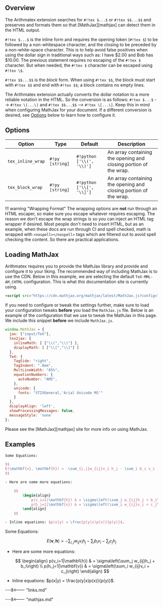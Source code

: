 ## Overview

The Arithmatex extension searches for `#!tex $...$` or `#!tex $$...$$` and preserves and formats them so that [MathJax][mathjax] can detect them in the HTML output.

`#!tex $...$` is the inline form and requires the opening token (`#!tex $`) to be followed by a non-whitespace character, and the closing to be preceded by a non-white-space character.  This is to help avoid false positives when using the dollar sign in traditional ways such as: I have $2.00 and Bob has $10.00.  The previous statement requires no escaping of the `#!tex $` character.  But when needed, the `#!tex $` character can be escaped using `#!tex \$`.

`#!tex $$...$$` is the *block* form.  When using `#!tex $$`, the block must start with `#!tex $$` and end with `#!tex $$`; a block contains no empty lines.

The Arithmatex extension actually converts the dollar notation to a more reliable notation in the HTML.  So the conversion is as follows: `#!tex $...$` --> `#!tex \(...\)` and `#!tex $$...$$` --> `#!tex \[...\]`.  Keep this in mind when configuring MathJax for your document.  If a different conversion is desired, see [Options](#options) below to learn how to configure it.

## Options

Option            | Type            | Default                   | Description
----------------- |---------------- | ------------------------- |------------
`tex_inline_wrap` | `#!py [string]` | `#!python ['\\(', '\\)']` | An array containing the opening and closing portion of the wrap.
`tex_block_wrap`  | `#!py [string]` | `#!python ['\\[', '\\]']` | An array containing the opening and closing portion of the wrap.

!!! warning "Wrapping Format"
    The wrapping options are **not** run through an HTML escaper, so make sure you escape whatever requires escaping.  The reason we don't escape the wrap strings is so you can inject an HTML tag wrapper if desired.  Most people don't need to insert HTML, but as an example, when these docs are run through CI and spell checked, math is wrapped with `<nospell></nospell>` tags which are filtered out to avoid spell checking the content. So there are practical applications.

## Loading MathJax

Arithmatex requires you to provide the MathJax library and provide and configure it to your liking.  The recommended way of including MathJax is to use the CDN.  Below in this example, we are selecting the default `TeX-MML-AM_CHTML` configuration. This is what *this* documentation site is currently using.

```html
<script src="https://cdn.mathjax.org/mathjax/latest/MathJax.js?config=TeX-MML-AM_CHTML"></script>
```

If you need to configure or tweak the settings further, make sure to load your configuration tweaks **before** you load the `MathJax.js` file. Below is an example of the configuration that we use to tweak the MathJax in this page.  We include this snippet **before** we include `MathJax.js`.

```js
window.MathJax = {
  jax: ["input/TeX"],
  tex2jax: {
    inlineMath: [ ["\\(","\\)"] ],
    displayMath: [ ["\\[","\\]"] ]
  },
  TeX: {
    TagSide: "right",
    TagIndent: ".8em",
    MultLineWidth: "85%",
    equationNumbers: {
      autoNumber: "AMS",
    },
    unicode: {
      fonts: "STIXGeneral,'Arial Unicode MS'"
    }
  },
  displayAlign: 'left',
  showProcessingMessages: false,
  messageStyle: 'none'
};
```

Please see the [MathJax][mathjax] site for more info on using MathJax.

## Examples

````tex
Some Equations:

$$
E(\mathbf{v}, \mathbf{h}) = -\sum_{i,j}w_{ij}v_i h_j - \sum_i b_i v_i - \sum_j c_j h_j
$$

- Here are some more equations:

    $$
        \begin{align}
            p(v_i=1|\mathbf{h}) & = \sigma\left(\sum_j w_{ij}h_j + b_i\right) \\
            p(h_j=1|\mathbf{v}) & = \sigma\left(\sum_i w_{ij}v_i + c_j\right)
        \end{align}
    $$

- Inline equations: $p(x|y) = \frac{p(y|x)p(x)}{p(y)}$.
````

Some Equations:

$$
E(\mathbf{v}, \mathbf{h}) = -\sum_{i,j}w_{ij}v_i h_j - \sum_i b_i v_i - \sum_j c_j h_j
$$

- Here are some more equations:

    $$
        \begin{align}
            p(v_i=1|\mathbf{h}) & = \sigma\left(\sum_j w_{ij}h_j + b_i\right) \\
            p(h_j=1|\mathbf{v}) & = \sigma\left(\sum_i w_{ij}v_i + c_j\right)
        \end{align}
    $$

- Inline equations: $p(x|y) = \frac{p(y|x)p(x)}{p(y)}$.

---8<--- "links.md"

---8<--- "mathjax.md"
